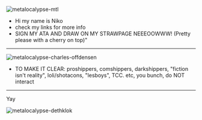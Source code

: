 
![metalocalypse-mtl](https://github.com/user-attachments/assets/7cdf2554-295c-4462-bf67-9d208fedff28)


- Hi my name is Niko
- check my links for more info
- SIGN MY ATA AND DRAW ON MY STRAWPAGE NEEEOOWWW! (Pretty please with a cherry on top)"
- ------------------------------------------------------------------------------------------------------

![metalocalypse-charles-offdensen](https://github.com/user-attachments/assets/ce619eb6-e589-450f-a1d6-44d801ed22f7)
- TO MAKE IT CLEAR: proshippers, comshippers, darkshippers, "fiction isn't reality", loli/shotacons, "lesboys", TCC. etc, you bunch, do NOT interact
- ------------------------------------------------------------------------------------------------------
 Yay

![metalocalypse-dethklok](https://github.com/user-attachments/assets/49e31902-9133-4ef8-b91f-949ac6d79387)






